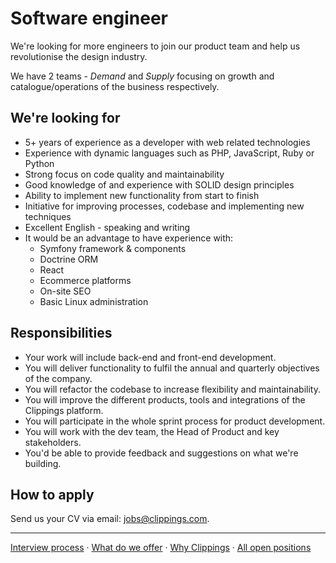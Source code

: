 Software engineer
=================

We're looking for more engineers to join our product team
and help us revolutionise the design industry.

We have 2 teams - _Demand_ and _Supply_ focusing on
growth and catalogue/operations of the business respectively.

We're looking for
-----------------

- 5+ years of experience as a developer with web related technologies
- Experience with dynamic languages such as PHP, JavaScript, Ruby or Python
- Strong focus on code quality and maintainability
- Good knowledge of and experience with SOLID design principles
- Ability to implement new functionality from start to finish
- Initiative for improving processes, codebase and implementing new techniques
- Excellent English - speaking and writing
- It would be an advantage to have experience with:
    * Symfony framework & components
    * Doctrine ORM
    * React
    * Ecommerce platforms
    * On-site SEO
    * Basic Linux administration

Responsibilities
----------------

- Your work will include back-end and front-end development.
- You will deliver functionality to fulfil the annual and quarterly objectives of the company.
- You will refactor the codebase to increase flexibility and maintainability.
- You will improve the different products, tools and integrations of the Clippings platform.
- You will participate in the whole sprint process for product development.
- You will work with the dev team, the Head of Product and key stakeholders.
- You'd be able to provide feedback and suggestions on what we're building.

How to apply
------------

Send us your CV via email:
[jobs@clippings.com](mailto:jobs@clippings.com?subject=Senior+Software+Engineer+application).

---

[Interview process](../interview-process#readme)
&middot;
[What do we offer](../readme.md#what-do-we-offer)
&middot;
[Why Clippings](../why-clippings.md)
&middot;
[All open positions](../readme.md#open-positions)
